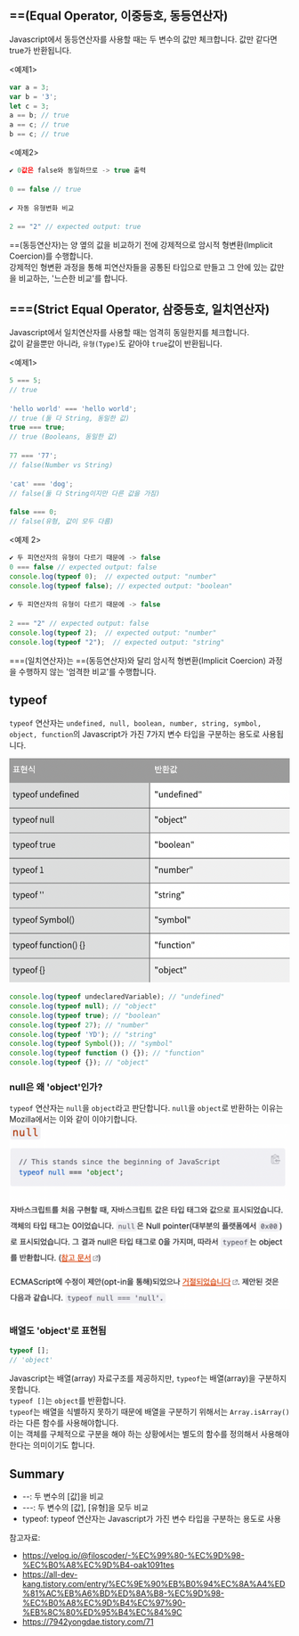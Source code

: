 ## ==(Equal Operator, 이중등호, 동등연산자)

Javascript에서 동등연산자를 사용할 때는 두 변수의 값만 체크합니다. 값만 같다면 true가 반환됩니다.

<예제1>

```Javascript
var a = 3;
var b = '3';
let c = 3;
a == b; // true
a == c; // true
b == c; // true
```

<예제2>

```Javascript
✔ 0값은 false와 동일하므로 -> true 출력

0 == false // true

✔ 자동 유형변화 비교

2 == "2" // expected output: true
```

==(동등연산자)는 양 옆의 값을 비교하기 전에 강제적으로 암시적 형변환(Implicit Coercion)를 수행합니다.  
강제적인 형변환 과정을 통해 피연산자들을 공통된 타입으로 만들고 그 안에 있는 값만을 비교하는, '느슨한 비교'를 합니다.

## ===(Strict Equal Operator, 삼중등호, 일치연산자)

Javascript에서 일치연산자를 사용할 때는 엄격히 동일한지를 체크합니다.  
값이 같을뿐만 아니라, `유형(Type)`도 같아야 `true`값이 반환됩니다.

<예제1>

```Javascript
5 === 5;
// true

'hello world' === 'hello world';
// true (둘 다 String, 동일한 값)
true === true;
// true (Booleans, 동일한 값)

77 === '77';
// false(Number vs String)

'cat' === 'dog';
// false(둘 다 String이지만 다른 값을 가짐)

false === 0;
// false(유형, 값이 모두 다름)
```

<예제 2>

```Javascript
✔ 두 피연산자의 유형이 다르기 때문에 -> false
0 === false // expected output: false
console.log(typeof 0); 	// expected output: "number"
console.log(typeof false); // expected output: "boolean"

✔ 두 피연산자의 유형이 다르기 때문에 -> false

2 === "2" // expected output: false
console.log(typeof 2);	// expected output: "number"
console.log(typeof "2");  // expected output: "string"
```

===(일치연산자)는 ==(동등연산자)와 달리 암시적 형변환(Implicit Coercion) 과정을 수행하지 않는 '엄격한 비교'를 수행합니다.

## typeof

`typeof` 연산자는 `undefined, null, boolean, number, string, symbol, object, function`의 Javascript가 가진 7가지 변수 타입을 구분하는 용도로 사용됩니다.

![typeof](./images/5_typeof.png)

```Javascript
console.log(typeof undeclaredVariable); // "undefined"
console.log(typeof null); // "object"
console.log(typeof true); // "boolean"
console.log(typeof 27); // "number"
console.log(typeof 'YD'); // "string"
console.log(typeof Symbol()); // "symbol"
console.log(typeof function () {}); // "function"
console.log(typeof {}); // "object"
```

### null은 왜 'object'인가?

`typeof` 연산자는 `null`을 `object`라고 판단합니다. `null`을 `object`로 반환하는 이유는 Mozilla에서는 이와 같이 이야기합니다.
![null=='object'](./images/5_null.png)

### 배열도 'object'로 표현됨

```Javascript
typeof [];
// 'object'
```

Javascript는 배열(array) 자료구조를 제공하지만, `typeof`는 배열(array)을 구분하지 못합니다.  
`typeof []`는 `object`를 반환합니다.  
`typeof`는 배열을 식별하지 못하기 때문에 배열을 구분하기 위해서는 `Array.isArray()`라는 다른 함수를 사용해야합니다.  
이는 객체를 구체적으로 구분을 해야 하는 상황에서는 별도의 함수를 정의해서 사용해야 한다는 의미이기도 합니다.

## Summary

- --: 두 변수의 [값]을 비교
- ---: 두 변수의 [값], [유형]을 모두 비교
- typeof: typeof 연산자는 Javascript가 가진 변수 타입을 구분하는 용도로 사용

참고자료:

- https://velog.io/@filoscoder/-%EC%99%80-%EC%9D%98-%EC%B0%A8%EC%9D%B4-oak1091tes
- https://all-dev-kang.tistory.com/entry/%EC%9E%90%EB%B0%94%EC%8A%A4%ED%81%AC%EB%A6%BD%ED%8A%B8-%EC%9D%98-%EC%B0%A8%EC%9D%B4%EC%97%90-%EB%8C%80%ED%95%B4%EC%84%9C
- https://7942yongdae.tistory.com/71
